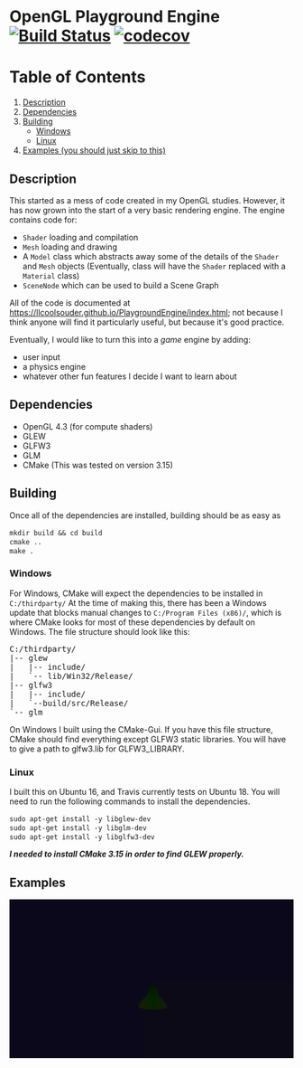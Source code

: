 # OpenGL Playground Engine [![Build Status](https://travis-ci.com/Llcoolsouder/PlaygroundEngine.svg?branch=master)](https://travis-ci.com/Llcoolsouder/PlaygroundEngine) [![codecov](https://codecov.io/gh/Llcoolsouder/PlaygroundEngine/branch/master/graph/badge.svg)](https://codecov.io/gh/Llcoolsouder/PlaygroundEngine)

# Table of Contents
1. [Description](#description)
2. [Dependencies](#dependencies)
3. [Building](#building)
    - [Windows](#windows)
    - [Linux](#linux)
4. [Examples (you should just skip to this)](#examples)


## Description <a name="description"></a>
This started as a mess of code created in my OpenGL studies. However, it has now grown into the start of a very basic rendering engine.
The engine contains code for:
- `Shader` loading and compilation
- `Mesh` loading and drawing
- A `Model` class which abstracts away some of the details of the `Shader` and `Mesh` objects (Eventually, class will have the `Shader` replaced with a `Material` class)
- `SceneNode` which can be used to build a Scene Graph  

All of the code is documented at <https://llcoolsouder.github.io/PlaygroundEngine/index.html>;
not because I think anyone will find it particularly useful, but because it's
good practice.

Eventually, I would like to turn this into a *game* engine by adding:
- user input
- a physics engine
- whatever other fun features I decide I want to learn about

## Dependencies <a name="dependencies"></a>
- OpenGL 4.3 (for compute shaders)
- GLEW
- GLFW3
- GLM
- CMake (This was tested on version 3.15)

## Building <a name="building"></a>

Once all of the dependencies are installed, building should be as easy as
```
mkdir build && cd build
cmake ..
make .
```

### Windows <a name="windows"></a>
For Windows, CMake will expect the dependencies to be installed in `C:/thirdparty/`
At the time of making this, there has been a Windows update that blocks
manual changes to `C:/Program Files (x86)/`, which is where CMake looks for most
of these dependencies by default on Windows. The file structure should look like
this:

<pre>
C:/thirdparty/  
|-- glew  
|   |-- include/  
|   `-- lib/Win32/Release/  
|-- glfw3  
|   |-- include/  
|   `--build/src/Release/  
`-- glm  
</pre>

On Windows I built using the CMake-Gui. If you have this file structure,
CMake should find everything except GLFW3 static libraries. You will have
to give a path to glfw3.lib for GLFW3_LIBRARY.

### Linux <a name="linux"></a>
I built this on Ubuntu 16, and Travis currently tests on Ubuntu 18.
You will need to run the following commands to install the dependencies.
```
sudo apt-get install -y libglew-dev
sudo apt-get install -y libglm-dev
sudo apt-get install -y libglfw3-dev
```
***I needed to install CMake __3.15__ in order to find GLEW properly.***


## Examples <a name="examples"></a>
![alt text](https://github.com/Llcoolsouder/OpenGLPlayground/blob/master/samples/particle_attraction.gif "Particles simulated on compute shaders")
